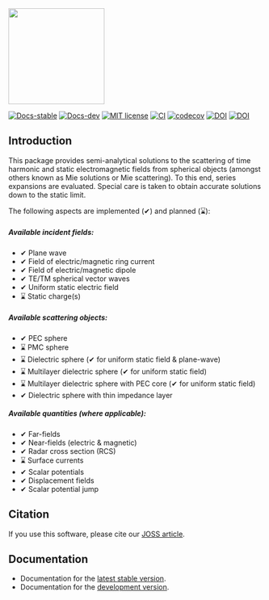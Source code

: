 
<picture>
  <source media="(prefers-color-scheme: dark)" srcset="docs/src/assets/logo_Scat_README_white.svg" height="190">
  <source media="(prefers-color-scheme: light)" srcset="docs/src/assets/logo_Scat_README.svg" height="190">
  <img alt="" src="" height="190">
</picture>

[![Docs-stable](https://img.shields.io/badge/docs-stable-blue.svg)](https://hobezwe.github.io/SphericalScattering.jl/stable/)
[![Docs-dev](https://img.shields.io/badge/docs-dev-blue.svg)](https://hobezwe.github.io/SphericalScattering.jl/dev/)
[![MIT license](https://img.shields.io/badge/License-MIT-blue.svg)](https://github.com/HoBeZwe/SphericalScattering.jl/blob/master/LICENSE)
[![CI](https://github.com/HoBeZwe/SphericalScattering.jl/actions/workflows/CI.yml/badge.svg?branch=master)](https://github.com/HoBeZwe/SphericalScattering.jl/actions/workflows/CI.yml)
[![codecov](https://codecov.io/gh/HoBeZwe/SphericalScattering.jl/branch/master/graph/badge.svg?token=4F9NUNRC1K)](https://codecov.io/gh/HoBeZwe/SphericalScattering.jl)
[![DOI](https://zenodo.org/badge/375493054.svg)](https://zenodo.org/badge/latestdoi/375493054)
[![DOI](https://joss.theoj.org/papers/10.21105/joss.05820/status.svg)](https://doi.org/10.21105/joss.05820)


## Introduction

This package provides semi-analytical solutions to the scattering of time harmonic and static electromagnetic fields from spherical objects (amongst others known as Mie solutions or Mie scattering). 
To this end, series expansions are evaluated. Special care is taken to obtain accurate solutions down to the static limit.

The following aspects are implemented (✔) and planned (⌛):

##### Available incident fields:
- ✔ Plane wave
- ✔ Field of electric/magnetic ring current
- ✔ Field of electric/magnetic dipole
- ✔ TE/TM spherical vector waves
- ✔ Uniform static electric field
- ⌛ Static charge(s)

##### Available scattering objects:
- ✔ PEC sphere
- ⌛ PMC sphere
- ⌛ Dielectric sphere                          (✔ for uniform static field & plane-wave)
- ⌛ Multilayer dielectric sphere               (✔ for uniform static field)
- ⌛ Multilayer dielectric sphere with PEC core (✔ for uniform static field)
- ✔ Dielectric sphere with thin impedance layer

##### Available quantities (where applicable):
- ✔ Far-fields
- ✔ Near-fields (electric & magnetic)
- ✔ Radar cross section (RCS)
- ⌛ Surface currents
- ✔ Scalar potentials 
- ✔ Displacement fields 
- ✔ Scalar potential jump 



## Citation

If you use this software, please cite our [JOSS article](https://doi.org/10.21105/joss.05820).



## Documentation

- Documentation for the [latest stable version](https://hobezwe.github.io/SphericalScattering.jl/stable/).
- Documentation for the [development version](https://hobezwe.github.io/SphericalScattering.jl/dev/).